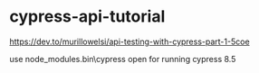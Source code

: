 # cypress-api-tutorial
https://dev.to/murillowelsi/api-testing-with-cypress-part-1-5coe

use
node_modules\.bin\cypress open
for running cypress 8.5
